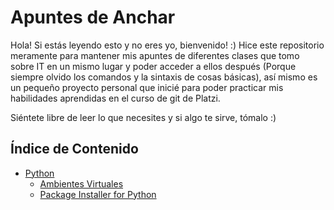 # Apuntes de Anchar

Hola! Si estás leyendo esto y no eres yo, bienvenido! :) Hice este repositorio meramente para mantener mis apuntes de diferentes clases que tomo sobre IT en un mismo lugar y poder acceder a ellos después (Porque siempre olvido los comandos y la sintaxis de cosas básicas), así mismo es un pequeño proyecto personal que inicié para poder practicar mis habilidades aprendidas en el curso de git de Platzi. 

Siéntete libre de leer lo que necesites y si algo te sirve, tómalo :) 

## Índice de Contenido 
* [Python](https://github.com/AnsharShampoo/Apuntes/tree/master/Python)
    * [Ambientes Virtuales](https://github.com/AnsharShampoo/Apuntes/blob/master/Python/AmbientesVirtuales.md)
    * [Package Installer for Python](https://github.com/AnsharShampoo/Apuntes/blob/master/Python/PIP.md)